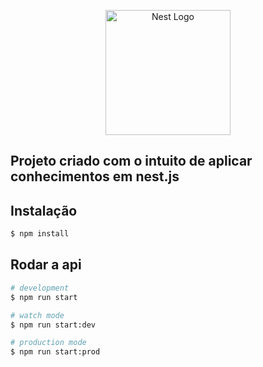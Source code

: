 <p align="center">
  <img src="https://nestjs.com/img/logo-small.svg" width="200" alt="Nest Logo" />
</p>

## Projeto criado com o intuito de aplicar conhecimentos em nest.js

## Instalação

```bash
$ npm install
```

## Rodar a api

```bash
# development
$ npm run start

# watch mode
$ npm run start:dev

# production mode
$ npm run start:prod
```
